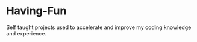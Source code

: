 # Having-Fun

Self taught projects used to accelerate and improve my coding knowledge and experience.
